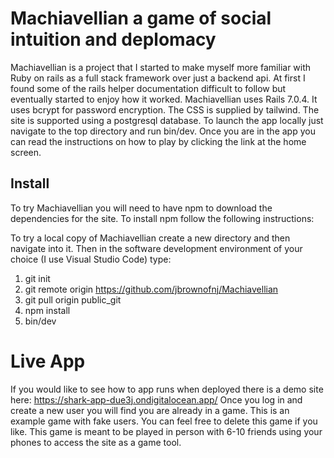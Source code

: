 # Machiavellian a game of social intuition and deplomacy

Machiavellian is a project that I started to make myself more familiar with Ruby on rails as a full stack framework over just a backend api. At first I found some of the rails helper documentation difficult to follow but eventually started to enjoy how it worked. Machiavellian uses Rails 7.0.4. It uses bcrypt for password encryption. The CSS is supplied by tailwind. The site is supported using a postgresql database. To launch the app locally just navigate to the top directory and run bin/dev. Once you are in the app you can read the instructions on how to play
by clicking the link at the home screen. 

## Install
To try Machiavellian you will need to have npm to download the dependencies for the site. To install npm follow the following instructions:



To try a local copy of Machiavellian create a new directory and then navigate into it. Then in the software development environment of your choice (I use Visual Studio Code) type:
1. git init 
2. git remote origin https://github.com/jbrownofnj/Machiavellian
3. git pull origin public_git
4. npm install
5. bin/dev

# Live App
If you would like to see how to app runs when deployed there is a demo site here:
https://shark-app-due3j.ondigitalocean.app/
Once you log in and create a new user you will find you are already in a game. This is an example game with fake users. You can feel free to delete this game if you like. This game is meant to be played in person with 6-10 friends using your phones to access the site as a game tool. 
